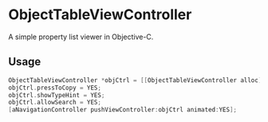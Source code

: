# ObjectTableViewController

A simple property list viewer in Objective-C.

## Usage

```objective-c
ObjectTableViewController *objCtrl = [[ObjectTableViewController alloc] initWithObject:aPropertyListObject];
objCtrl.pressToCopy = YES;
objCtrl.showTypeHint = YES;
objCtrl.allowSearch = YES;
[aNavigationController pushViewController:objCtrl animated:YES];
```
